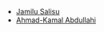 - [Jamilu Salisu](https://github.com/jamilusalism)
- [Ahmad-Kamal Abdullahi](https://github.com/ahmadkay)